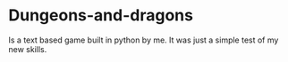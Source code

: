 Dungeons-and-dragons
====================

Is a text based game built in python by me. It was just a simple test of my new skills. 

